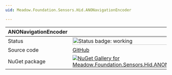 ```yaml
---
uid: Meadow.Foundation.Sensors.Hid.ANONavigationEncoder

---
```


| ANONavigationEncoder | |
|--------|--------|
| Status | <img src="https://img.shields.io/badge/Working-brightgreen" style="width: auto; height: -webkit-fill-available;" alt="Status badge: working" /> |
| Source code | [GitHub](https://github.com/WildernessLabs/Meadow.Foundation/tree/main/Source/Meadow.Foundation.Peripherals/Sensors.Hid.ANONavigationEncoder) |
| NuGet package | <a href="https://www.nuget.org/packages/Meadow.Foundation.Sensors.Hid.ANONavigationEncoder/" target="_blank"><img src="https://img.shields.io/nuget/v/Meadow.Foundation.Sensors.Hid.ANONavigationEncoder.svg?label=Meadow.Foundation.Sensors.Hid.ANONavigationEncoder" alt="NuGet Gallery for Meadow.Foundation.Sensors.Hid.ANONavigationEncoder" /></a> |

